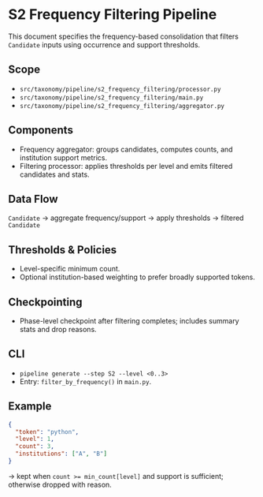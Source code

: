 # S2 Frequency Filtering Pipeline

This document specifies the frequency-based consolidation that filters `Candidate` inputs using occurrence and support thresholds.

## Scope

- `src/taxonomy/pipeline/s2_frequency_filtering/processor.py`
- `src/taxonomy/pipeline/s2_frequency_filtering/main.py`
- `src/taxonomy/pipeline/s2_frequency_filtering/aggregator.py`

## Components

- Frequency aggregator: groups candidates, computes counts, and institution support metrics.
- Filtering processor: applies thresholds per level and emits filtered candidates and stats.

## Data Flow

`Candidate` → aggregate frequency/support → apply thresholds → filtered `Candidate`

## Thresholds & Policies

- Level-specific minimum count.
- Optional institution-based weighting to prefer broadly supported tokens.

## Checkpointing

- Phase-level checkpoint after filtering completes; includes summary stats and drop reasons.

## CLI

- `pipeline generate --step S2 --level <0..3>`
- Entry: `filter_by_frequency()` in `main.py`.

## Example

```json
{
  "token": "python",
  "level": 1,
  "count": 3,
  "institutions": ["A", "B"]
}
```
→ kept when `count >= min_count[level]` and support is sufficient; otherwise dropped with reason.

